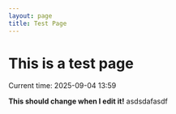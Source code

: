 ```yaml
---
layout: page
title: Test Page
---
```


# This is a test page

Current time: 2025-09-04 13:59

**This should change when I edit it!**
asdsdafasdf
